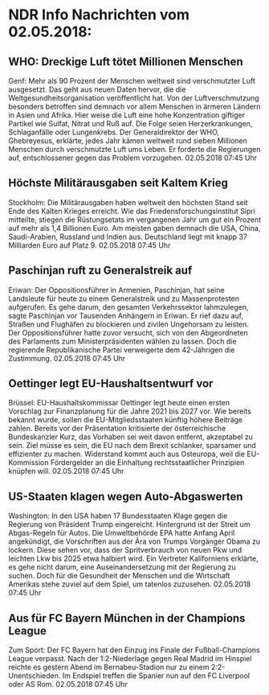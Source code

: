 # NDR Info Nachrichten vom 02.05.2018:


## WHO: Dreckige Luft tötet Millionen Menschen
Genf: Mehr als 90 Prozent der Menschen weltweit sind verschmutzter Luft ausgesetzt. Das geht aus neuen Daten hervor, die die Weltgesundheitsorganisation veröffentlicht hat. Von der Luftverschmutzung besonders betroffen sind demnach vor allem Menschen in ärmeren Ländern in Asien und Afrika. Hier weise die Luft eine hohe Konzentration giftiger Partikel wie Sulfat, Nitrat und Ruß auf. Die Folge seien Herzerkrankungen, Schlaganfälle oder Lungenkrebs. Der Generaldirektor der WHO, Ghebreyesus, erklärte, jedes Jahr kämen weltweit rund sieben Millionen Menschen durch verschmutzte Luft ums Leben. Er forderte die Regierungen auf, entschlossener gegen das Problem vorzugehen. 02.05.2018 07:45 Uhr 

## Höchste Militärausgaben seit Kaltem Krieg
Stockholm: Die Militärausgaben haben weltweit den höchsten Stand seit Ende des Kalten Krieges erreicht. Wie das Friedensforschungsinstitut Sipri mitteilte, stiegen die Rüstungsetats im vergangenen Jahr um gut ein Prozent auf mehr als 1,4 Billionen Euro. Am meisten gaben demnach die USA, China, Saudi-Arabien, Russland und Indien aus. Deutschland liegt mit knapp 37 Milliarden Euro auf Platz 9. 02.05.2018 07:45 Uhr 

## Paschinjan ruft zu Generalstreik auf
Eriwan: Der Oppositionsführer in Armenien, Paschinjan, hat seine Landsleute für heute zu einem Generalstreik und zu Massenprotesten aufgerufen. Es gehe darum, den gesamten Verkehrssektor lahmzulegen, sagte Paschinjan vor Tausenden Anhängern in Eriwan. Er rief dazu auf, Straßen und Flughäfen zu blockieren und zivilen Ungehorsam zu leisten. Der Oppositionsführer hatte zuvor versucht, sich von den Abgeordneten des Parlaments zum Ministerpräsidenten wählen zu lassen. Doch die regierende Republikanische Partei verweigerte dem 42-Jährigen die Zustimmung. 02.05.2018 07:45 Uhr 

## Oettinger legt EU-Haushaltsentwurf vor
Brüssel: EU-Haushaltskommissar Oettinger legt heute einen ersten Vorschlag zur Finanzplanung für die Jahre 2021 bis 2027 vor. Wie bereits bekannt wurde, sollen die EU-Mitgliedsstaaten künftig höhere Beiträge zahlen. Bereits vor der Präsentation kritisierte der österreichische Bundeskanzler Kurz, das Vorhaben sei weit davon entfernt, akzeptabel zu sein. Ziel müsse es sein, die EU nach dem Brexit schlanker, sparsamer und effizienter zu machen. Widerstand kommt auch aus Osteuropa, weil die EU-Kommission Fördergelder an die Einhaltung rechtsstaatlicher Prinzipien knüpfen will. 02.05.2018 07:45 Uhr 

## US-Staaten klagen wegen Auto-Abgaswerten
Washington: In den USA haben 17 Bundesstaaten Klage gegen die Regierung von Präsident Trump eingereicht. Hintergrund ist der Streit um Abgas-Regeln für Autos. Die Umweltbehörde EPA hatte Anfang April angekündigt, die Vorschriften aus der Ära von Trumps Vorgänger Obama zu lockern. Diese sehen vor, dass der Spritverbrauch von neuen Pkw und leichten Lkw bis 2025 etwa halbiert wird. Ein Vertreter Kaliforniens erklärte, es gehe nicht darum, eine Auseinandersetzung mit der Regierung zu suchen. Doch für die Gesundheit der Menschen und die Wirtschaft Amerikas stehe zuviel auf dem Spiel, um tatenlos zuzusehen. 02.05.2018 07:45 Uhr 

## Aus für FC Bayern München in der Champions League
Zum Sport: Der FC Bayern hat den Einzug ins Finale der Fußball-Champions League verpasst. Nach der 1:2-Niederlage gegen Real Madrid im Hinspiel reichte es gestern Abend im Bernabeu-Stadion nur zu einem 2:2-Unentschieden. Im Endspiel treffen die Spanier nun auf den FC Liverpool oder AS Rom. 02.05.2018 07:45 Uhr 
